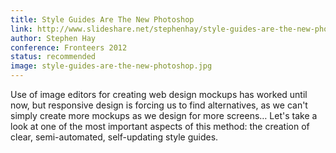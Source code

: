 ```yaml
---
title: Style Guides Are The New Photoshop
link: http://www.slideshare.net/stephenhay/style-guides-are-the-new-photoshop-fronteers-2012
author: Stephen Hay
conference: Fronteers 2012
status: recommended
image: style-guides-are-the-new-photoshop.jpg
---
```


Use of image editors for creating web design mockups has worked until now, but responsive design is forcing us to find alternatives, as we can't simply create more mockups as we design for more screens… Let's take a look at one of the most important aspects of this method: the creation of clear, semi-automated, self-updating style guides.